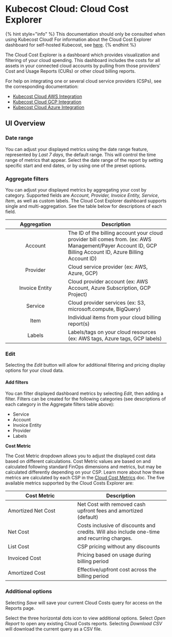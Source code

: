 # Kubecost Cloud: Cloud Cost Explorer

{% hint style="info" %}
This documentation should only be consulted when using Kubecost Cloud! For information about the Cloud Cost Explorer dashboard for self-hosted Kubecost, see [here](/using-kubecost/navigating-the-kubecost-ui/cloud-costs-explorer.md).
{% endhint %}

The Cloud Cost Explorer is a dashboard which provides visualization and filtering of your cloud spending. This dashboard includes the costs for all assets in your connected cloud accounts by pulling from those providers' Cost and Usage Reports (CURs) or other cloud billing reports.

For help on integrating one or several cloud service providers (CSPs), see the corresponding documentation:

* [Kubecost Cloud AWS Integration](/kubecost-cloud/kubecost-cloud-cloud-billing-integrations/kubecost-cloud-aws-integration.md)
* [Kubecost Cloud GCP Integration](/kubecost-cloud/kubecost-cloud-cloud-billing-integrations/kubecost-cloud-gcp-integration.md)
* [Kubecost Cloud Azure Integration](/kubecost-cloud/kubecost-cloud-cloud-billing-integrations/kubecost-cloud-azure-integration.md)

## UI Overview

### Date range

You can adjust your displayed metrics using the date range feature, represented by _Last 7 days_, the default range. This will control the time range of metrics that appear. Select the date range of the report by setting specific start and end dates, or by using one of the preset options.

### Aggregate filters

You can adjust your displayed metrics by aggregating your cost by category. Supported fields are _Account, Provider, Invoice Entity, Service_, _Item_, as well as custom labels. The Cloud Cost Explorer dashboard supports single and multi-aggregation. See the table below for descriptions of each field.

<table><thead><tr><th width="172" align="center">Aggregation</th><th>Description</th></tr></thead><tbody><tr><td align="center">Account</td><td>The ID of the billing account your cloud provider bill comes from. (ex: AWS Management/Payer Account ID, GCP Billing Account ID, Azure Billing Account ID)</td></tr><tr><td align="center">Provider</td><td>Cloud service provider (ex: AWS, Azure, GCP)</td></tr><tr><td align="center">Invoice Entity</td><td>Cloud provider account (ex: AWS Account, Azure Subscription, GCP Project)</td></tr><tr><td align="center">Service</td><td>Cloud provider services (ex: S3, microsoft.compute, BigQuery)</td></tr><tr><td align="center">Item</td><td>Individual items from your cloud billing report(s)</td></tr><tr><td align="center">Labels</td><td>Labels/tags on your cloud resources (ex: AWS tags, Azure tags, GCP labels)</td></tr></tbody></table>

### Edit

Selecting the _Edit_ button will allow for additional filtering and pricing display options for your cloud data.

#### Add filters

You can filter displayed dashboard metrics by selecting _Edit_, then adding a filter. Filters can be created for the following categories (see descriptions of each category in the Aggregate filters table above):

* Service
* Account
* Invoice Entity
* Provider
* Labels

**Cost Metric**

The Cost Metric dropdown allows you to adjust the displayed cost data based on different calculations. Cost Metric values are based on and calculated following standard FinOps dimensions and metrics, but may be calculated differently depending on your CSP. Learn more about how these metrics are calculated by each CSP in the [Cloud Cost Metrics](/apis/apis-overview/cloud-cost-api/cloud-cost-metrics.md) doc. The five available metrics supported by the Cloud Costs Explorer are:

<table><thead><tr><th width="201">Cost Metric</th><th>Description</th></tr></thead><tbody><tr><td>Amortized Net Cost</td><td>Net Cost with removed cash upfront fees and amortized (default)</td></tr><tr><td>Net Cost</td><td>Costs inclusive of discounts and credits. Will also include one-time and recurring charges.</td></tr><tr><td>List Cost</td><td>CSP pricing without any discounts</td></tr><tr><td>Invoiced Cost</td><td>Pricing based on usage during billing period</td></tr><tr><td>Amortized Cost</td><td>Effective/upfront cost across the billing period</td></tr></tbody></table>

### Additional options

Selecting _Save_ will save your current Cloud Costs query for access on the Reports page.

Select the three horizontal dots icon to view additional options. Select _Open Report_ to open any existing Cloud Costs reports. Selecting _Download CSV_ will download the current query as a CSV file.
